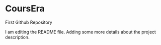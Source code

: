 # CoursEra
First Github Repository

I am editing the README file. Adding some more details about the project description.
